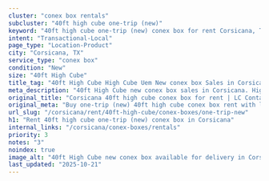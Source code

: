 ```yaml
---
cluster: "conex box rentals"
subcluster: "40ft high cube one-trip (new)"
keyword: "40ft high cube one-trip (new) conex box for rent Corsicana, TX"
intent: "Transactional-Local"
page_type: "Location-Product"
city: "Corsicana, TX"
service_type: "conex box"
condition: "New"
size: "40ft High Cube"
title_tag: "40ft High Cube High Cube Uem New conex box Sales in Corsicana | LC Container"
meta_description: "40ft High Cube new conex box sales in Corsicana. High cube containers with extra height. Fast delivery, competitive pricing. Serving conex boxes area. Quote ID: 5MV. Call (214) 524-4168 for your free quote today."
original_title: "Corsicana 40ft high cube conex box for rent | LC Container"
original_meta: "Buy one-trip (new) 40ft high cube conex box rent with local delivery in Corsicana, TX. LC Container — local Since 2003. Request a fast quote today."
url_slug: "/corsicana/rent/40ft-high-cube/conex-boxes/one-trip-new"
h1: "Rent 40ft high cube one-trip (new) conex box in Corsicana"
internal_links: "/corsicana/conex-boxes/rentals"
priority: 3
notes: "3"
noindex: true
image_alt: "40ft High Cube new conex box available for delivery in Corsicana"
last_updated: "2025-10-21"
---
```


<!-- TODO: Add unique city/inventory copy, images, and internal links here. -->
